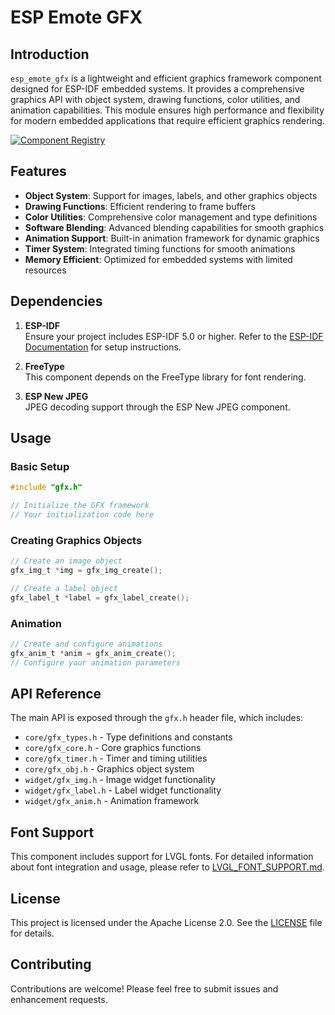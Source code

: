 # ESP Emote GFX

## Introduction
`esp_emote_gfx` is a lightweight and efficient graphics framework component designed for ESP-IDF embedded systems. It provides a comprehensive graphics API with object system, drawing functions, color utilities, and animation capabilities. This module ensures high performance and flexibility for modern embedded applications that require efficient graphics rendering.

[![Component Registry](https://components.espressif.com/components/espressif2022/esp_emote_gfx/badge.svg)](https://components.espressif.com/components/espressif2022/esp_emote_gfx)

## Features

- **Object System**: Support for images, labels, and other graphics objects
- **Drawing Functions**: Efficient rendering to frame buffers
- **Color Utilities**: Comprehensive color management and type definitions
- **Software Blending**: Advanced blending capabilities for smooth graphics
- **Animation Support**: Built-in animation framework for dynamic graphics
- **Timer System**: Integrated timing functions for smooth animations
- **Memory Efficient**: Optimized for embedded systems with limited resources

## Dependencies

1. **ESP-IDF**  
   Ensure your project includes ESP-IDF 5.0 or higher. Refer to the [ESP-IDF Documentation](https://docs.espressif.com/projects/esp-idf/en/latest/) for setup instructions.

2. **FreeType**  
   This component depends on the FreeType library for font rendering.

3. **ESP New JPEG**  
   JPEG decoding support through the ESP New JPEG component.

## Usage

### Basic Setup

```c
#include "gfx.h"

// Initialize the GFX framework
// Your initialization code here
```

### Creating Graphics Objects

```c
// Create an image object
gfx_img_t *img = gfx_img_create();

// Create a label object
gfx_label_t *label = gfx_label_create();
```

### Animation

```c
// Create and configure animations
gfx_anim_t *anim = gfx_anim_create();
// Configure your animation parameters
```

## API Reference

The main API is exposed through the `gfx.h` header file, which includes:

- `core/gfx_types.h` - Type definitions and constants
- `core/gfx_core.h` - Core graphics functions
- `core/gfx_timer.h` - Timer and timing utilities
- `core/gfx_obj.h` - Graphics object system
- `widget/gfx_img.h` - Image widget functionality
- `widget/gfx_label.h` - Label widget functionality
- `widget/gfx_anim.h` - Animation framework

## Font Support

This component includes support for LVGL fonts. For detailed information about font integration and usage, please refer to [LVGL_FONT_SUPPORT.md](docs/LVGL_FONT_SUPPORT.md).

## License

This project is licensed under the Apache License 2.0. See the [LICENSE](LICENSE) file for details.

## Contributing

Contributions are welcome! Please feel free to submit issues and enhancement requests.
